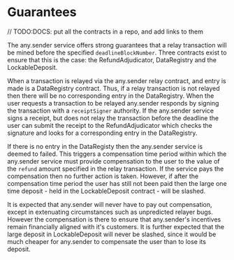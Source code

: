 # Guarantees

// TODO:DOCS: put all the contracts in a repo, and add links to them

The any.sender service offers strong guarantees that a relay transaction will be mined before the specified `deadlineBlockNumber`. Three contracts exist to ensure that this is the case: the RefundAdjudicator, DataRegistry and the LockableDeposit.

When a transaction is relayed via the any.sender relay contract, and entry is made is a DataRegistry contract. Thus, if a relay transaction is not relayed then there will be no corresponding entry in the DataRegistry. When the user requests a transaction to be relayed any.sender responds by signing the transaction with a `receiptSigner` authority. If the any.sender service signs a receipt, but does not relay the transaction before the deadline the user can submit the receipt to the RefundAdjudicator which checks the signature and looks for a corresponding entry in the DataRegistry.

If there is no entry in the DataRegisty then the any.sender service is deemed to failed. This triggers a compensation time period within which the any.sender service must provide compensation to the user to the value of the `refund` amount specified in the relay transaction. If the service pays the compensation then no further action is taken. However, if after the compensation time period the user has still not been paid then the large one time deposit - held in the LockableDeposit contract - will be slashed.

It is expected that any.sender will never have to pay out compensation, except in extenuating circumstances such as unpredicted relayer bugs. However the compensation is there to ensure that any.sender's incentives remain financially aligned with it's customers. It is further expected that the large deposit in LockableDeposit will never be slashed, since it would be much cheaper for any.sender to compensate the user than to lose its deposit.